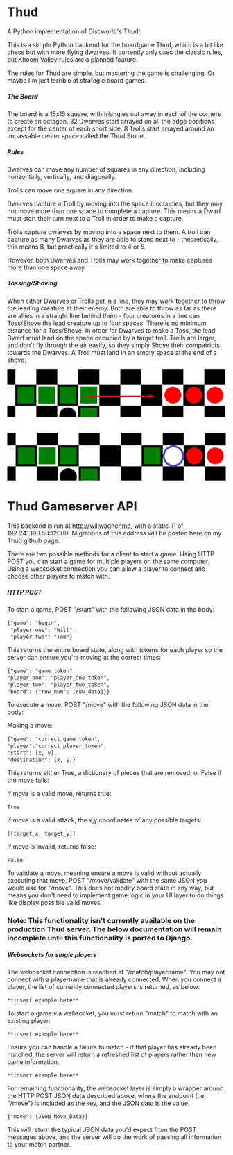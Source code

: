 # Thud
A Python implementation of Discworld's Thud!

This is a simple Python backend for the boardgame Thud, which is a bit like chess but with more flying dwarves. 
It currently only uses the classic rules, but Khoom Valley rules are a planned feature.

The rules for Thud are simple, but mastering the game is challenging.  Or maybe I'm just terrible at strategic board
games.

##### The Board
The board is a 15x15 square, with triangles cut away in each of the corners to create an octagon.  32 Dwarves start
arrayed on all the edge positions except for the center of each short side.  8 Trolls start arrayed around an
impassable center space called the Thud Stone.

##### Rules
Dwarves can move any number of squares in any direction, including horizontally, vertically, and diagonally.

Trolls can move one square in any direction.

Dwarves capture a Troll by moving into the space it occupies, but they may not move more than one space to complete a
capture.  This means a Dwarf must start their turn next to a Troll in order to make a capture.

Trolls capture dwarves by moving into a space next to them.  A troll can capture as many Dwarves as they are able to
stand next to - theoretically, this means 8, but practically it's limited to 4 or 5.

However, both Dwarves and Trolls may work together to make captures more than one space away.

##### Tossing/Shoving
When either Dwarves or Trolls get in a line, they may work together to throw the leading creature at their enemy.  Both
are able to throw as far as there are allies in a straight line behind them - four creatures in a line can Toss/Shove
the lead creature up to four spaces.  There is no minimum distance for a Toss/Shove.  In order for Dwarves to make a
Toss, the lead Dwarf must land on the space occupied by a target troll.  Trolls are larger, and don't fly through the
air easily, so they simply Shove their compatriots towards the Dwarves.  A Troll must land in an empty space at the end
of a shove.

![Troll captures dwarf](https://github.com/willwagner602/Thud/blob/master/troll_capture.png)

# Thud Gameserver API

This backend is run at http://willwagner.me, with a static IP of 192.241.198.50:12000.  Migrations of this address will 
be posted here on my Thud github page.

There are two possible methods for a client to start a game.  Using HTTP POST you can start a game for multiple players
on the same computer.  Using a websocket connection you can allow a player to connect and choose other players to match
with.

##### HTTP POST
To start a game, POST "/start" with the following JSON data in the body:

    {"game": "begin",
     "player_one": "Will",
     "player_two": "Tom"}

This returns the entire board state, along with tokens for each player so the server can 
ensure you're moving at the correct times:

    {"game": "game_token",
    "player_one": "player_one_token",
    "player_two": "player_two_token",
    "board": {"row_num": [row_data]}}

To execute a move, POST "/move" with the following JSON data in the body:

Making a move:

    {"game": "correct_game_token",
    "player":"correct_player_token",
    "start": [x, y],
    "destination": [x, y]}

This returns either True, a dictionary of pieces that are removed, 
or False if the move fails:
   
If move is a valid move, returns true:
    
    True
    
If move is a valid attack, the x,y coordinates of any possible targets:
    
    [[target_x, target_y]]
    
If move is invalid, returns false:
    
    False


To validate a move, meaning ensure a move is valid without actually executing that move, POST "/move/validate" with the 
same JSON you would use for "/move". This does not modify board state in any way, but means you don't need to implement
game logic in your UI layer to do things like display possible valid moves.


### Note: This functionality isn't currently available on the production Thud server.  The below documentation will remain incomplete until this functionality is ported to Django.
##### Websockets for single players

The weboscket connection is reached at "/match/playername".  You may not connect with a playername that is already
connected.  When you connect a player, the list of currently connected players is returned, as below:

    **insert example here**

To start a game via websocket, you must return "match" to match with an existing player:

    **insert example here**

Ensure you can handle a failure to match - if that player has already been matched, the server will return a refreshed
list of players rather than new game information.

    **insert example here**

For remaining functionality, the websocket layer is simply a wrapper around the HTTP POST JSON data described above, 
where the endpoint (i.e. "/move") is included as the key, and the JSON data is the value.
    
    {"move": {JSON_Move_Data}}

This will return the typical JSON data you'd expect from the POST messages above, and the server will do the work of
passing all information to your match partner.

